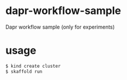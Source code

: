 # dapr-workflow-sample
Dapr workflow sample (only for experiments)

# usage

```bash
$ kind create cluster
$ skaffold run
```
